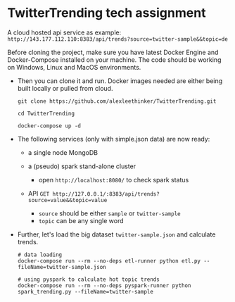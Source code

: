 # TwitterTrending tech assignment

A cloud hosted api service as example: `http://143.177.112.110:8383/api/trends?source=twitter-sample&&topic=de`


Before cloning the project, make sure you have latest Docker Engine and Docker-Compose installed on your machine. The code should be working on Windows, Linux and MacOS environments.

- Then you can clone it and run. Docker images needed are either being built locally or pulled from cloud.
    ```
    git clone https://github.com/alexleethinker/TwitterTrending.git

    cd TwitterTrending

    docker-compose up -d
    ```



- The following services (only with simple.json data) are now ready:
    - a single node MongoDB

    - a (pseudo) spark stand-alone cluster
        - open `http://localhost:8080/` to check spark status

    - API `GET http://127.0.0.1/:8383/api/trends?source=value&&topic=value`
        - ```source``` should be either ```sample``` or ```twitter-sample```
        - ```topic``` can be any single word
   



- Further, let's load the big dataset ```twitter-sample.json``` and calculate trends.
    ```
    # data loading 
    docker-compose run --rm --no-deps etl-runner python etl.py --fileName=twitter-sample.json

    # using pyspark to calculate hot topic trends
    docker-compose run --rm --no-deps pyspark-runner python spark_trending.py --fileName=twitter-sample
    ```


